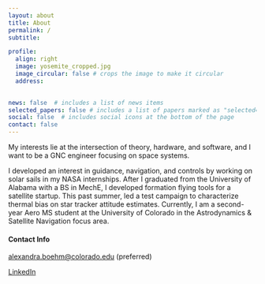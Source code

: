 ```yaml
---
layout: about
title: About
permalink: /
subtitle:

profile:
  align: right
  image: yosemite_cropped.jpg
  image_circular: false # crops the image to make it circular
  address: 
    

news: false  # includes a list of news items
selected_papers: false # includes a list of papers marked as "selected={true}"
social: false  # includes social icons at the bottom of the page
contact: false
---
```


<!-- Write your biography here. Tell the world about yourself. Link to your favorite [subreddit](http://reddit.com). You can put a picture in, too. The code is already in, just name your picture `prof_pic.jpg` and put it in the `img/` folder.

Put your address / P.O. box / other info right below your picture. You can also disable any these elements by editing `profile` property of the YAML header of your `_pages/about.md`. Edit `_bibliography/papers.bib` and Jekyll will render your [publications page](/al-folio/publications/) automatically.

Link to your social media connections, too. This theme is set up to use [Font Awesome icons](http://fortawesome.github.io/Font-Awesome/) and [Academicons](https://jpswalsh.github.io/academicons/), like the ones below. Add your Facebook, Twitter, LinkedIn, Google Scholar, or just disable all of them. -->

My interests lie at the intersection of theory, hardware, and software, and I want to be a GNC engineer focusing on space systems.

I developed an interest in guidance, navigation, and controls by working on solar sails in my NASA internships. After I graduated from the University of Alabama with a BS in MechE, I developed formation flying tools for a satellite startup. This past summer, led a test campaign to characterize thermal bias on star tracker attitude estimates. Currently, I am a second-year Aero MS student at the University of Colorado in the Astrodynamics & Satellite Navigation focus area. 

#### Contact Info

[alexandra.boehm@colorado.edu](mailto:alexandra.boehm@colorado.edu) (preferred)

[LinkedIn](https://www.linkedin.com/in/alexandra-l-boehm)